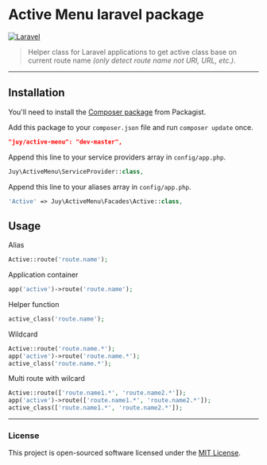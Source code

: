 # Active Menu laravel package
[![Laravel](https://img.shields.io/badge/Laravel-5.1-orange.svg?style=flat-square)](http://laravel.com)

> Helper class for Laravel applications to get active class base on current route name *(only detect route name not URI, URL, etc.)*.

----------

## Installation

You'll need to install the [Composer package](https://packagist.org/packages/juy/ActiveMenu) from Packagist.

Add this package to your `composer.json` file and run `composer update` once.

```json
"juy/active-menu": "dev-master",
```

Append this line to your service providers array in `config/app.php`.

```php
Juy\ActiveMenu\ServiceProvider::class,
```

Append this line to your aliases array in `config/app.php`.

```php
'Active' => Juy\ActiveMenu\Facades\Active::class,
```

## Usage

Alias

```php
Active::route('route.name');
```

Application container

```php
app('active')->route('route.name');
```

Helper function

```php
active_class('route.name');
```

Wildcard

```php
Active::route('route.name.*');
app('active')->route('route.name.*');
active_class('route.name.*');
```

Multi route with wilcard

```php
Active::route(['route.name1.*', 'route.name2.*']);
app('active')->route(['route.name1.*', 'route.name2.*']);
active_class(['route.name1.*', 'route.name2.*']);

```

----------

### License
This project is open-sourced software licensed under the [MIT License](LICENSE.txt).